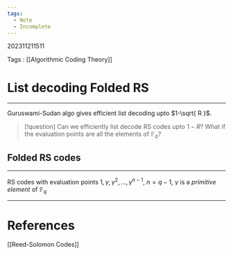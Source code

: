 ```yaml
---
tags:
  - Note
  - Incomplete
---
```

202311211511

Tags : [[Algorithmic Coding Theory]]
# List decoding Folded RS
---
Guruswami-Sudan algo gives efficient list decoding upto $1-\sqrt{ R }$.

> [!question] Can we efficiently list decode RS codes upto $1-R$?
> What if the evaluation points are all the elements of $\mathbb{F}_{q}$?

## Folded RS codes
---
RS codes with evaluation points $1,\gamma,\gamma^{2},\dots,\gamma^{n-1}$, $n=q-1$, $\gamma$ is a *primitive element* of $\mathbb{F}_{q}$



---
# References
[[Reed-Solomon Codes]]